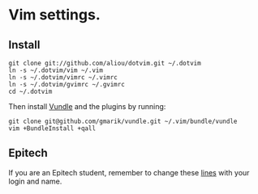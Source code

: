 # Vim settings.

## Install
    
    git clone git://github.com/aliou/dotvim.git ~/.dotvim
    ln -s ~/.dotvim/vim ~/.vim
    ln -s ~/.dotvim/vimrc ~/.vimrc
    ln -s ~/.dotvim/gvimrc ~/.gvimrc
    cd ~/.dotvim

Then install [Vundle][l2] and the plugins by running:

    git clone git@github.com/gmarik/vundle.git ~/.vim/bundle/vundle
    vim +BundleInstall +qall

## Epitech

If you are an Epitech student, remember to change these [lines][l1] with your login
and name.

[l1]: https://github.com/aliou/dotvim/blob/master/vim/plugin/epitech/header.vim#L17-18
[l2]: https://github.com/gmarik/vundle
